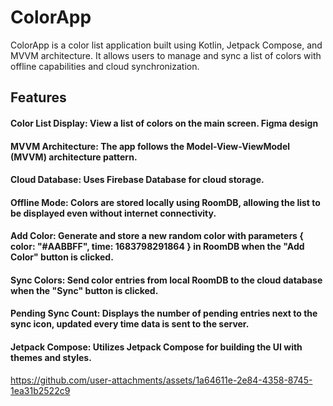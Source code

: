 <h1> ColorApp </h1>

<p> ColorApp is a color list application built using Kotlin, Jetpack Compose, and MVVM architecture. It allows users to manage and sync a list of colors with offline capabilities and cloud synchronization. </p>

<h2> Features </h2>
<h4> Color List Display: View a list of colors on the main screen. Figma design </h4>
<h4> MVVM Architecture: The app follows the Model-View-ViewModel (MVVM) architecture pattern.</h4>
<h4> Cloud Database: Uses Firebase Database for cloud storage.</h4>
<h4> Offline Mode: Colors are stored locally using RoomDB, allowing the list to be displayed even without internet connectivity. </h4>
<h4> Add Color: Generate and store a new random color with parameters { color: "#AABBFF", time: 1683798291864 } in RoomDB when the "Add Color" button is clicked. </h4>
<h4> Sync Colors: Send color entries from local RoomDB to the cloud database when the "Sync" button is clicked. </h4>
<h4> Pending Sync Count: Displays the number of pending entries next to the sync icon, updated every time data is sent to the server. </h4>
<h4> Jetpack Compose: Utilizes Jetpack Compose for building the UI with themes and styles. </h4>

https://github.com/user-attachments/assets/1a64611e-2e84-4358-8745-1ea31b2522c9
